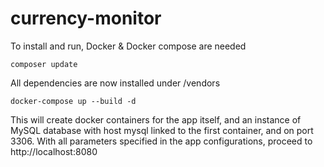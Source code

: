 # currency-monitor

To install and run, Docker & Docker compose are needed

```
composer update
```
All dependencies are now installed under /vendors

```
docker-compose up --build -d
```
This will create docker containers for the app itself, and an instance of MySQL database with host mysql linked to the first container, and on port 3306.
With all parameters specified in the app configurations, proceed to http://localhost:8080

